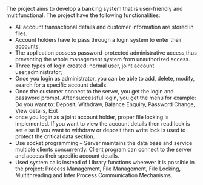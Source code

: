 The project aims to develop a banking system that is user-friendly and multifunctional.
The project have the following functionalities:
- All account transactional details and customer information are stored in files.
- Account holders have to pass through a login system to enter their accounts.
- The application possess password-protected administrative access,thus
preventing the whole management system from unauthorized access.
- Three types of login created: normal user, joint account user,administrator;
- Once you login as administrator, you can be able to add, delete, modify, search for a
specific account details.
- Once the customer connect to the server, you get the login and password prompt.
After successful login, you get the menu for example:
Do you want to: Deposit, Withdraw, Balance Enquiry, Password Change, View details, Exit
- once you login as a joint account holder, proper file locking is implemented. If you
want to view the account details then read lock is set else if you want to withdraw
or deposit then write lock is used to protect the critical data section.
- Use socket programming – Server maintains the data base and service multiple clients
concurrently. Client program can connect to the server and access their specific account
details.
- Used system calls instead of Library functions wherever it is possible in the project:
Process Management, File Management, File Locking, Multithreading and Inter Process
Communication Mechanisms.